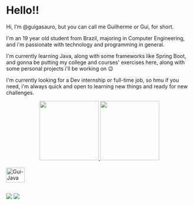# Hello!!
Hi, I’m @guigasauro, but you can call me Guilherme or Gui, for short.

I'm an 19 year old student from Brazil, majoring in Computer Engineering,
and i'm passionate with technology and programming in general.

I'm currently learning Java, along with some frameworks
like Spring Boot, and gonna be putting my college and courses'
exercises here, along with some personal projects i'll be working on 😉

I'm currently looking for a Dev internship or full-time job, so
hmu if you need, i'm always quick and open to learning new things
and ready for new challenges.

<div align="center">
  <a href="https://github.com/guigasauro">
  <img height="160em" src="https://github-readme-stats.vercel.app/api?username=guigasauro&show_icons=true&theme=synthwave&include_all_commits=true&count_private=true"/>
  <img height="160em" src="https://github-readme-stats.vercel.app/api/top-langs/?username=guigasauro&layout=compact&langs_count=7&theme=synthwave"/>
</div>
  
  </div>
<div style="display: inline_block"><br>
  <img align="center" alt="Gui-Java" height="40" width="50" src="https://cdn.jsdelivr.net/gh/devicons/devicon/icons/java/java-original.svg">
</div>

##

<div>
  <a href = "mailto:gui.ns7431@gmail.com"><img src="https://img.shields.io/badge/-Gmail-%23333?style=for-the-badge&logo=gmail&logoColor=white" target="_blank"></a>
  <a href="https://www.linkedin.com/in/guilhermenogr/" target="_blank"><img src="https://img.shields.io/badge/-LinkedIn-%230077B5?style=for-the-badge&logo=linkedin&logoColor=white" target="_blank"></a>
</div>
